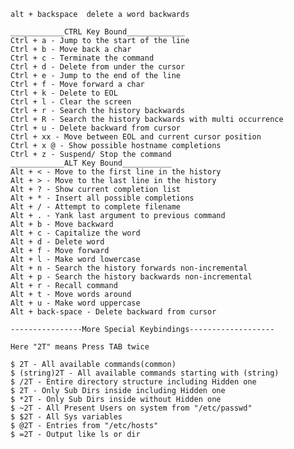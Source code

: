     alt + backspace  delete a word backwards

    ____________CTRL Key Bound_____________
    Ctrl + a - Jump to the start of the line
    Ctrl + b - Move back a char
    Ctrl + c - Terminate the command
    Ctrl + d - Delete from under the cursor
    Ctrl + e - Jump to the end of the line
    Ctrl + f - Move forward a char
    Ctrl + k - Delete to EOL
    Ctrl + l - Clear the screen
    Ctrl + r - Search the history backwards
    Ctrl + R - Search the history backwards with multi occurrence
    Ctrl + u - Delete backward from cursor
    Ctrl + xx - Move between EOL and current cursor position
    Ctrl + x @ - Show possible hostname completions
    Ctrl + z - Suspend/ Stop the command
    ____________ALT Key Bound___________
    Alt + < - Move to the first line in the history
    Alt + > - Move to the last line in the history
    Alt + ? - Show current completion list
    Alt + * - Insert all possible completions
    Alt + / - Attempt to complete filename
    Alt + . - Yank last argument to previous command
    Alt + b - Move backward
    Alt + c - Capitalize the word
    Alt + d - Delete word
    Alt + f - Move forward
    Alt + l - Make word lowercase
    Alt + n - Search the history forwards non-incremental
    Alt + p - Search the history backwards non-incremental
    Alt + r - Recall command
    Alt + t - Move words around
    Alt + u - Make word uppercase
    Alt + back-space - Delete backward from cursor

    ----------------More Special Keybindings-------------------

    Here "2T" means Press TAB twice

    $ 2T - All available commands(common)
    $ (string)2T - All available commands starting with (string)
    $ /2T - Entire directory structure including Hidden one
    $ 2T - Only Sub Dirs inside including Hidden one
    $ *2T - Only Sub Dirs inside without Hidden one 
    $ ~2T - All Present Users on system from "/etc/passwd"
    $ $2T - All Sys variables
    $ @2T - Entries from "/etc/hosts"
    $ =2T - Output like ls or dir
